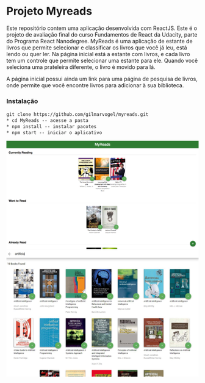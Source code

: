 # Projeto Myreads

Este repositório contem uma aplicação desenvolvida com ReactJS. Este é o projeto de avaliação final do curso Fundamentos de React da Udacity, parte do Programa React Nanodegree. MyReads é uma  aplicação de estante de livros que permite selecionar e classificar os livros que você já leu, está lendo ou quer ler. Na página inicial está a estante com livros, e cada livro tem um controle que permite selecionar uma estante para ele. Quando você seleciona uma prateleira diferente, o livro é movido para lá.

A página inicial possui ainda um link para uma página de pesquisa de livros, onde permite que você encontre livros para adicionar à sua biblioteca.

### Instalação

```
git clone https://github.com/gilmarvogel/myreads.git
* cd MyReads -- acesse a pasta
* npm install -- instalar pacotes
* npm start -- iniciar o aplicativo
```


![](paginaPrincipal.png)
![](search.png)
